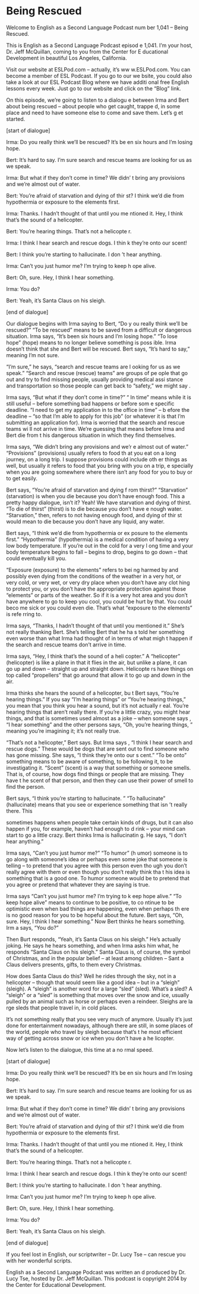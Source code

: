 # Being Rescued

Welcome to English as a Second Language Podcast num ber 1,041 – Being Rescued.

This is English as a Second Language Podcast episod e 1,041. I’m your host, Dr. Jeff McQuillan, coming to you from the Center for E ducational Development in beautiful Los Angeles, California.

Visit our website at ESLPod.com – actually, it’s ww w.ESLPod.com. You can become a member of ESL Podcast. If you go to our we bsite, you could also take a look at our ESL Podcast Blog where we have additi onal free English lessons every week. Just go to our website and click on the  “Blog” link.

On this episode, we’re going to listen to a dialogu e between Irma and Bert about being rescued – about people who get caught, trappe d, in some place and need to have someone else to come and save them. Let’s g et started.

[start of dialogue]

Irma: Do you really think we’ll be rescued? It’s be en six hours and I’m losing hope.

Bert: It’s hard to say. I’m sure search and rescue teams are looking for us as we speak.

Irma: But what if they don’t come in time? We didn’ t bring any provisions and we’re almost out of water.

Bert: You’re afraid of starvation and dying of thir st? I think we’d die from hypothermia or exposure to the elements first.

Irma: Thanks. I hadn’t thought of that until you me ntioned it. Hey, I think that’s the sound of a helicopter.

Bert: You’re hearing things. That’s not a helicopte r.

Irma: I think I hear search and rescue dogs. I thin k they’re onto our scent!

Bert: I think you’re starting to hallucinate. I don ’t hear anything.

Irma: Can’t you just humor me? I’m trying to keep h ope alive.

 Bert: Oh, sure. Hey, I think I hear something.

Irma: You do?

Bert: Yeah, it’s Santa Claus on his sleigh.

[end of dialogue]

Our dialogue begins with Irma saying to Bert, “Do y ou really think we’ll be rescued?” “To be rescued” means to be saved from a difficult or dangerous situation. Irma says, “It’s been six hours and I’m losing hope.” “To lose hope” (hope) means to no longer believe something is poss ible. Irma doesn’t think that she and Bert will be rescued. Bert says, “It’s hard  to say,” meaning I’m not sure.

“I’m sure,” he says, “search and rescue teams are l ooking for us as we speak.” “Search and rescue (rescue) teams” are groups of pe ople that go out and try to find missing people, usually providing medical assi stance and transportation so those people can get back to “safety,” we might say .

Irma says, “But what if they don’t come in time?” “ In time” means while it is still useful – before something bad happens or before som e specific deadline. “I need to get my application in to the office in time” – b efore the deadline – “so that I’m able to apply for this job” (or whatever it is that  I’m submitting an application for). Irma is worried that the search and rescue teams wi ll not arrive in time. We’re guessing that means before Irma and Bert die from t his dangerous situation in which they find themselves.

Irma says, “We didn’t bring any provisions and we’r e almost out of water.” “Provisions” (provisions) usually refers to food th at you eat on a long journey, on a long trip. I suppose provisions could include oth er things as well, but usually it refers to food that you bring with you on a trip, e specially when you are going somewhere where there isn’t any food for you to buy  or to get easily.

Bert says, “You’re afraid of starvation and dying f rom thirst?” “Starvation” (starvation) is when you die because you don’t have  enough food. This a pretty happy dialogue, isn’t it? Yeah! We have starvation and dying of thirst. “To die of thirst” (thirst) is to die because you don’t have e nough water. “Starvation,” then, refers to not having enough food, and dying of thir st would mean to die because you don’t have any liquid, any water.

Bert says, “I think we’d die from hypothermia or ex posure to the elements first.” “Hypothermia” (hypothermia) is a medical condition of having a very low body temperature. If you’re out in the cold for a very l ong time and your body temperature begins to fall – begins to drop, begins  to go down – that could eventually kill you.

“Exposure (exposure) to the elements” refers to bei ng harmed by and possibly even dying from the conditions of the weather in a very hot, or very cold, or very wet, or very dry place when you don’t have any clot hing to protect you, or you don’t have the appropriate protection against those  “elements” or parts of the weather. So if it is a very hot area and you don’t have anywhere to go to keep you cool, you could be hurt by that. You could beco me sick or you could even die. That’s what “exposure to the elements” is refe rring to.

Irma says, “Thanks, I hadn’t thought of that until you mentioned it.” She’s not really thanking Bert. She’s telling Bert that he ha s told her something even worse than what Irma had thought of in terms of what migh t happen if the search and rescue teams don’t arrive in time.

Irma says, “Hey, I think that’s the sound of a heli copter.” A “helicopter” (helicopter) is like a plane in that it flies in the air, but unlike a plane, it can go up and down – straight up and straight down. Helicopte rs have things on top called “propellers” that go around that allow it to go up and down in the air.

Irma thinks she hears the sound of a helicopter, bu t Bert says, “You’re hearing things.” If you say “I’m hearing things” or “You’re  hearing things,” you mean that you think you hear a sound, but it’s not actually r eal. You’re hearing things that aren’t really there. If you’re a little crazy, you might hear things, and that is sometimes used almost as a joke – when someone says , “I hear something” and the other persons says, “Oh, you’re hearing things, ” meaning you’re imagining it; it’s not really true.

“That’s not a helicopter,” Bert says. But Irma says , “I think I hear search and rescue dogs.” These would be dogs that are sent out  to find someone who has gone missing. She says, “I think they’re onto our s cent.” “To be onto” something means to be aware of something, to be following it,  to be investigating it. “Scent” (scent) is a way that something or someone smells. That is, of course, how dogs find things or people that are missing. They have t he scent of that person, and then they can use their power of smell to find the person.

Bert says, “I think you’re starting to hallucinate. ” “To hallucinate” (hallucinate) means that you see or experience something that isn ’t really there. This

sometimes happens when people take certain kinds of  drugs, but it can also happen if you, for example, haven’t had enough to d rink – your mind can start to go a little crazy. Bert thinks Irma is hallucinatin g. He says, “I don’t hear anything.”

Irma says, “Can’t you just humor me?” “To humor” (h umor) someone is to go along with someone’s idea or perhaps even some joke  that someone is telling – to pretend that you agree with this person even tho ugh you don’t really agree with them or even though you don’t really think tha t his idea is something that is a good one. To humor someone would be to pretend that  you agree or pretend that whatever they are saying is true.

Irma says “Can’t you just humor me? I’m trying to k eep hope alive.” “To keep hope alive” means to continue to be positive, to co ntinue to be optimistic even when bad things are happening, even when perhaps th ere is no good reason for you to be hopeful about the future. Bert says, “Oh,  sure. Hey, I think I hear something.” Now Bert thinks he hears something. Irm a says, “You do?”

Then Burt responds, “Yeah, it’s Santa Claus on his sleigh.” He’s actually joking. He says he hears something, and when Irma asks him what, he responds “Santa Claus on his sleigh.” Santa Claus is, of course, the symbol of Christmas, and in the popular belief – at least among children – Sant a Claus delivers presents, gifts, to them every Christmas.

How does Santa Claus do this? Well he rides through  the sky, not in a helicopter – though that would seem like a good idea – but in a “sleigh” (sleigh). A “sleigh” is another word for a large “sled” (sled). What’s a  sled? A “sleigh” or a “sled” is something that moves over the snow and ice, usually  pulled by an animal such as horse or perhaps even a reindeer. Sleighs are la rge sleds that people travel in, in cold places.

It’s not something really that you see very much of  anymore. Usually it’s just done for entertainment nowadays, although there are  still, in some places of the world, people who travel by sleigh because that’s t he most efficient way of getting across snow or ice when you don’t have a he licopter.

Now let’s listen to the dialogue, this time at a no rmal speed.

[start of dialogue]

Irma: Do you really think we’ll be rescued? It’s be en six hours and I’m losing hope.

Bert: It’s hard to say. I’m sure search and rescue teams are looking for us as we speak.

Irma: But what if they don’t come in time? We didn’ t bring any provisions and we’re almost out of water.

Bert: You’re afraid of starvation and dying of thir st? I think we’d die from hypothermia or exposure to the elements first.

Irma: Thanks. I hadn’t thought of that until you me ntioned it. Hey, I think that’s the sound of a helicopter.

Bert: You’re hearing things. That’s not a helicopte r.

Irma: I think I hear search and rescue dogs. I thin k they’re onto our scent!

Bert: I think you’re starting to hallucinate. I don ’t hear anything.

Irma: Can’t you just humor me? I’m trying to keep h ope alive.

Bert: Oh, sure. Hey, I think I hear something.

Irma: You do?

Bert: Yeah, it’s Santa Claus on his sleigh.

[end of dialogue]

If you feel lost in English, our scriptwriter – Dr.  Lucy Tse – can rescue you with her wonderful scripts.



English as a Second Language Podcast was written an d produced by Dr. Lucy Tse, hosted by Dr. Jeff McQuillan. This podcast is copyright 2014 by the Center for Educational Development.

